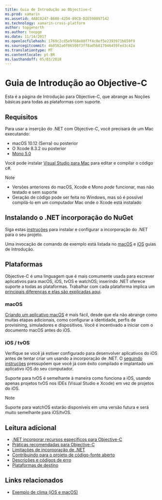 ```yaml
---
title: Guia de Introdução ao Objective-C
ms.prod: xamarin
ms.assetid: 4ABC0247-B608-42D4-89CB-D2E598097142
ms.technology: xamarin-cross-platform
author: topgenorth
ms.author: toopge
ms.date: 11/14/2017
ms.openlocfilehash: 1769c2cd5e9f68e80f7f4c0ef5e2393971b659f9
ms.sourcegitcommit: 4b0582a0f06598f3ff8ad5b817946459fed3c42a
ms.translationtype: MT
ms.contentlocale: pt-BR
ms.lasthandoff: 05/03/2018
---
```

# <a name="getting-started-with-objective-c"></a>Guia de Introdução ao Objective-C

Esta é a página de Introdução para Objective-C, que abrange as Noções básicas para todas as plataformas com suporte.

## <a name="requirements"></a>Requisitos

Para usar a inserção do .NET com Objective-C, você precisará de um Mac executando:

* macOS 10.12 (Serra) ou posterior
* O Xcode 8.3.2 ou posterior
* [Mono 5.0](http://www.mono-project.com/download/)

Você pode instalar [Visual Studio para Mac](https://www.visualstudio.com/vs/visual-studio-mac/) para editar e compilar o código c#.

> [!NOTE]
> * Versões anteriores do macOS, Xcode e Mono _pode_ funcionar, mas não testado e sem suporte
> * Geração de código pode ser feita no Windows, mas só é possível compilá-lo em um computador Mac onde o Xcode está instalado

## <a name="installing-net-embedding-from-nuget"></a>Instalando o .NET incorporação do NuGet

Siga estas [instruções](~/tools/dotnet-embedding/get-started/install/install.md) para instalar e configurar a incorporação do .NET para o seu projeto.

Uma invocação de comando de exemplo está listada no [macOS](~/tools/dotnet-embedding/get-started/objective-c/macos.md) e [iOS](~/tools/dotnet-embedding/get-started/objective-c/ios.md) guias de Introdução.

## <a name="platforms"></a>Plataformas

Objective-C é uma linguagem que é mais comumente usada para escrever aplicativos para macOS, iOS, tvOS e watchOS; inserindo .NET oferece suporte a todas as plataformas. Trabalhar com cada plataforma implica um [principais diferenças e elas são explicadas aqui](~/tools/dotnet-embedding/objective-c/platforms.md).

### <a name="macos"></a>macOS

[Criando um aplicativo macOS](~/tools/dotnet-embedding/get-started/objective-c/macos.md) é mais fácil, desde que ela não abrange como muitas etapas adicionais, como configurar a identidade, perfis de provisining, simuladores e dispositivos. Você é incentivado a iniciar com o documento macOS antes do iOS.

### <a name="ios--tvos"></a>iOS / tvOS

Verifique se você já estiver configurado para desenvolver aplicativos do iOS antes de tentar criar um usando a incorporação de .NET. O [seguindo instruções](~/tools/dotnet-embedding/get-started/objective-c/ios.md) pressupõem que você já com êxito compilado e implantado um aplicativo iOS do seu computador.

Suporte para tvOS é semelhante à maneira como funciona a iOS, usando apenas projetos tvOS nos IDEs (Visual Studio e Xcode) em vez de projetos do iOS.

> [!NOTE]
> Suporte para watchOS estarão disponíveis em uma versão futura e será muito semelhante para iOS/tvOS.

## <a name="further-reading"></a>Leitura adicional

* [.NET incorporar recursos específicos para Objective-C](~/tools/dotnet-embedding/objective-c/index.md)
* [Práticas recomendadas para Objective-C](~/tools/dotnet-embedding/objective-c/best-practices.md)
* [Limitações de incorporação de .NET](~/tools/dotnet-embedding/limitations.md)
* [Contribuindo para o projeto de código-fonte aberto](https://github.com/mono/Embeddinator-4000/blob/master/Contributing.md)
* [Descrições e códigos de erro](~/tools/dotnet-embedding/errors.md)
* [Plataformas de destino](~/tools/dotnet-embedding/objective-c/platforms.md)

## <a name="related-links"></a>Links relacionados

- [Exemplo de clima (iOS e macOS)](https://github.com/jamesmontemagno/embeddinator-weather)
